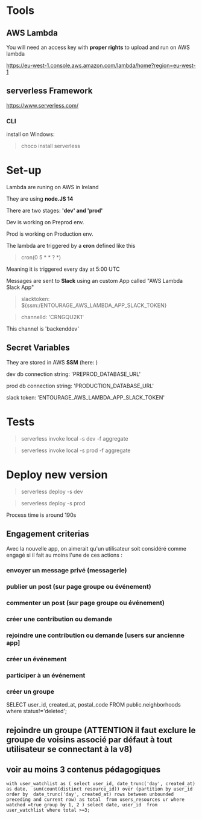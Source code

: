 # Tools
## AWS Lambda

You will need an access key with **proper rights** to upload and run on AWS lambda

https://eu-west-1.console.aws.amazon.com/lambda/home?region=eu-west-1

## serverless Framework

https://www.serverless.com/

### CLI

install on Windows: 
>choco install serverless


# Set-up
Lambda are runing on AWS in Ireland

They are using **node.JS 14**

There are two stages: **'dev' and 'prod'**

Dev is working on Preprod env.

Prod is working on Production env.    

The lambda are triggered by a **cron** defined like this
> cron(0 5 * * ? *)

Meaning it is triggered every day at 5:00 UTC

Messages are sent to **Slack** using an custom App called "AWS Lambda Slack App"
> slacktoken: ${ssm:/ENTOURAGE_AWS_LAMBDA_APP_SLACK_TOKEN}

> channelId: 'CRNGQU2K1'

This channel is 'backenddev'

## Secret Variables
They are stored in AWS **SSM** (here: )

dev db connection string: 'PREPROD_DATABASE_URL'

prod db connection string: 'PRODUCTION_DATABASE_URL'

slack token: 'ENTOURAGE_AWS_LAMBDA_APP_SLACK_TOKEN'

# Tests

>serverless invoke local -s dev -f aggregate

>serverless invoke local -s prod -f aggregate

# Deploy new version

>serverless deploy -s dev

>serverless deploy -s prod

Process time is around 190s
## Engagement criterias

Avec la nouvelle app, on aimerait qu'un utilisateur soit considéré comme engagé si il fait au moins l'une de ces actions :

### envoyer un message privé (messagerie)
### publier un post (sur page groupe ou événement)
### commenter un post (sur page groupe ou événement)
### créer une contribution ou demande
### rejoindre une contribution ou demande [users sur ancienne app]
### créer un événement


### participer à un événement
### créer un groupe
SELECT user_id, created_at, postal_code
FROM public.neighborhoods
where status!='deleted';

## rejoindre un groupe (ATTENTION il faut exclure le groupe de voisins associé par défaut à tout utilisateur se connectant à la v8)
## voir au moins 3 contenus pédagogiques

``with
  user_watchlist as (
    select user_id, date_trunc('day', created_at) as date, 
	sum(count(distinct resource_id)) over (partition by user_id order by  date_trunc('day', created_at) rows between unbounded preceding and current row) as total 
	from users_resources ur where watched =true
	group by 1, 2
  )
select date, user_id 
from user_watchlist
where total >=3;``

